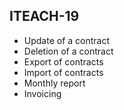 ## ITEACH-19

* Update of a contract
* Deletion of a contract
* Export of contracts
* Import of contracts
* Monthly report
* Invoicing
